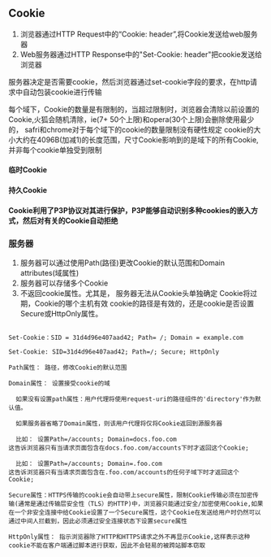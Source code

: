 ## Cookie

1. 浏览器通过HTTP Request中的“Cookie: header”,将Cookie发送给web服务器
2. Web服务器通过HTTP Response中的"Set-Cookie: header"把cookie发送给浏览器

服务器决定是否需要cookie，然后浏览器通过set-cookie字段的要求，在http请求中自动包装cookie进行传输

每个域下，Cookie的数量是有限制的，当超过限制时，浏览器会清除以前设置的Cookie,火狐会随机清除，ie(7+ 50个上限)和opera(30个上限)会删除使用最少的，
safri和chrome对于每个域下的cookie的数量限制没有硬性规定
cookie的大小大约在4096B(加减1)的长度范围，尺寸Cookie影响到的是域下的所有Cookie,并非每个cookie单独受到限制

#### 临时Cookie




#### 持久Cookie




#### Cookie利用了P3P协议对其进行保护，P3P能够自动识别多种cookies的嵌入方式，然后对有关的Cookie自动拒绝

### 服务器
1. 服务器可以通过使用Path(路径)更改Cookie的默认范围和Domain attributes(域属性)
2. 服务器可以存储多个Cookie
3. 不返回cookie属性。尤其是，
   服务器无法从Cookie头单独确定
   Cookie将过期，Cookie的哪个主机有效
   cookie的路径是有效的，还是cookie是否设置
   Secure或HttpOnly属性。

```

Set-Cookie：SID = 31d4d96e407aad42; Path= /; Domain = example.com

Set-Cookie: SID=31d4d96e407aad42; Path=/; Secure; HttpOnly

Path属性： 路径，修改Cookie的默认范围

Domain属性： 设置接受cookie的域

  如果没有设置path属性：用户代理将使用request-uri的路径组件的'directory'作为默认值。

  如果服务器省略了Domain属性，则该用户代理将仅将Cookie返回到源服务器

  比如： 设置Path=/accounts; Domain=docs.foo.com
这告诉浏览器只有当请求页面包含在docs.foo.com/accounts下时才返回这个Cookie;

  比如： 设置Path=/accounts; Domain=.foo.com
这告诉浏览器只有当请求页面包含在.foo.com/accounts的任何子域下时才返回这个Cookie;

Secure属性：HTTPS传输的cookie会自动带上secure属性，限制Cookie传输必须在加密传输(通常是通过传输层安全性（TLS）的HTTP)中，浏览器只能通过安全/加密使用Cookie,如果在一个非安全连接中给Cookie设置了一个Secure属性，这个Cookie在发送给用户时仍然可以通过中间人拦截到，因此必须通过安全连接状态下设置secure属性

HttpOnly属性： 指示浏览器除了HTTP和HTTPS请求之外不再显示Cookie,这样表示这种cookie不能在客户端通过脚本进行获取，因此不会轻易的被跨站脚本窃取


```
